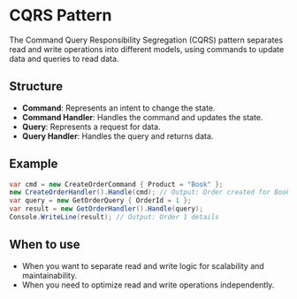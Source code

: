 # CQRS Pattern

The Command Query Responsibility Segregation (CQRS) pattern separates read and write operations into different models, using commands to update data and queries to read data.

## Structure

- **Command**: Represents an intent to change the state.
- **Command Handler**: Handles the command and updates the state.
- **Query**: Represents a request for data.
- **Query Handler**: Handles the query and returns data.

## Example

```csharp
var cmd = new CreateOrderCommand { Product = "Book" };
new CreateOrderHandler().Handle(cmd); // Output: Order created for Book
var query = new GetOrderQuery { OrderId = 1 };
var result = new GetOrderHandler().Handle(query);
Console.WriteLine(result); // Output: Order 1 details
```

## When to use

- When you want to separate read and write logic for scalability and maintainability.
- When you need to optimize read and write operations independently.
